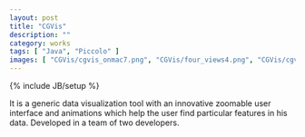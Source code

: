 ```yaml
---
layout: post
title: "CGVis"
description: ""
category: works
tags: [ "Java", "Piccolo" ]
images: [ "CGVis/cgvis_onmac7.png", "CGVis/four_views4.png", "CGVis/cgvis_onmac3.png", "CGVis/two_views.png" ]
---
```

{% include JB/setup %}


It is a generic data visualization tool with an innovative zoomable user interface and animations which help the user find particular features in his data. Developed in a team of two developers. 
 